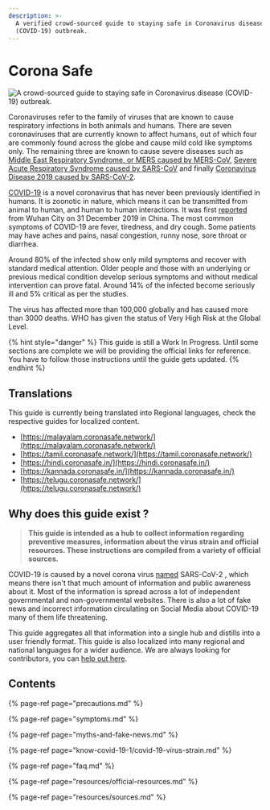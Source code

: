 ```yaml
---
description: >-
  A verified crowd-sourced guide to staying safe in Coronavirus disease
  (COVID-19) outbreak.
---
```


# Corona Safe

![A crowd-sourced guide to staying safe in Coronavirus disease \(COVID-19\) outbreak.](.gitbook/assets/coronasafe-logo.png)

Coronaviruses refer to the family of viruses that are known to cause respiratory infections in both animals and humans. There are seven coronaviruses that are currently known to affect humans, out of which four are commonly found across the globe and cause mild cold like symptoms only. The remaining three are known to cause severe diseases such as [Middle East Respiratory Syndrome, or MERS caused by MERS-CoV](https://www.who.int/emergencies/mers-cov/en/), [Severe Acute Respiratory Syndrome caused by SARS-CoV](https://www.who.int/csr/sars/en/) and finally [Coronavirus Disease 2019 caused by SARS-CoV-2](https://www.cdc.gov/coronavirus/2019-ncov/index.html).

[COVID-19](https://www.who.int/emergencies/diseases/novel-coronavirus-2019) is a novel coronavirus that has never been previously identified in humans. It is zoonotic in nature, which means it can be transmitted from animal to human, and human to human interactions. It was first [reported](https://www.who.int/csr/don/05-january-2020-pneumonia-of-unkown-cause-china/en/) from Wuhan City on 31 December 2019 in China. The most common symptoms of COVID-19 are fever, tiredness, and dry cough. Some patients may have aches and pains, nasal congestion, runny nose, sore throat or diarrhea.

Around 80% of the infected show only mild symptoms and recover with standard medical attention. Older people and those with an underlying or previous medical condition develop serious symptoms and without medical intervention can prove fatal. Around 14% of the infected become seriously ill and 5% critical as per the studies.

The virus has affected more than 100,000 globally and has caused more than 3000 deaths. WHO has given the status of Very High Risk at the Global Level.

{% hint style="danger" %}
This guide is still a Work In Progress. Until some sections are complete we will be providing the official links for reference. You have to follow those instructions until the guide gets updated.
{% endhint %}

## Translations

This guide is currently being translated into Regional languages, check the respective guides for localized content.

* [https://malayalam.coronasafe.network/](https://malayalam.coronasafe.network/)
* [https://tamil.coronasafe.network/](https://tamil.coronasafe.network/)
* [https://hindi.coronasafe.in/](https://hindi.coronasafe.in/)
* [https://kannada.coronasafe.in/](https://kannada.coronasafe.in/)
* [https://telugu.coronasafe.network/](https://telugu.coronasafe.network/)

## Why does this guide exist ?

> **This guide is intended as a hub to collect information regarding preventive measures, information about the virus strain and official resources. These instructions are compiled from a variety of official sources.**

COVID-19 is caused by a novel corona virus [named](https://www.who.int/emergencies/diseases/novel-coronavirus-2019/technical-guidance/naming-the-coronavirus-disease-(covid-2019)-and-the-virus-that-causes-it) SARS-CoV-2 , which means there isn't that much amount of information and public awareness about it. Most of the information is spread across a lot of independent governmental and non-governmental websites. There is also a lot of fake news and incorrect information circulating on Social Media about COVID-19 many of them life threatening.

This guide aggregates all that information into a single hub and distills into a user friendly format. This guide is also localized into many regional and national languages for a wider audience. We are always looking for contributors, you can [help out here](https://www.coronasafe.in/contribute).

## **Contents**

{% page-ref page="precautions.md" %}

{% page-ref page="symptoms.md" %}

{% page-ref page="myths-and-fake-news.md" %}

{% page-ref page="know-covid-19-1/covid-19-virus-strain.md" %}

{% page-ref page="faq.md" %}

{% page-ref page="resources/official-resources.md" %}

{% page-ref page="resources/sources.md" %}

